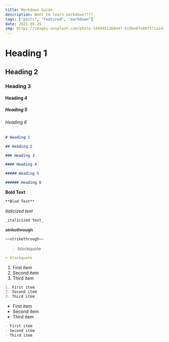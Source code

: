 ```yaml
---
title: Markdown Guide
description: Want to learn markdown????
tags: ["posts", "featured", "markdown"]
date: 2021-09-29
img: https://images.unsplash.com/photo-1499951360447-b19be8fe80f5?ixid=MnwxMjA3fDB8MHxzZWFyY2h8MjB8fGJsb2d8ZW58MHx8MHx8&ixlib=rb-1.2.1&auto=format&fit=crop&w=500&q=60
---
```


# Heading 1

## Heading 2

### Heading 3

#### Heading 4

##### Heading 5

###### Heading 6

```md
# Heading 1

## Heading 2

### Heading 3

#### Heading 4

##### Heading 5

###### Heading 6
```

**Bold Text**

```md
**Blod Text**
```

_italicized text_

```md
_italicized text_
```

~~strikethrough~~

```md
~~strikethrough~~
```

> blockquote

```md
> blockquote
```

1. First item
2. Second item
3. Third item

```md
1. First item
2. Second item
3. Third item
```

- First item
- Second item
- Third item

```md
- First item
- Second item
- Third item
```
